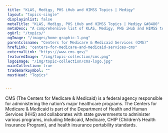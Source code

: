 ```yaml
--- 
 title: "KLAS, Medigy, PHS iHub and HIMSS Topics | Medigy"
 layout: "topics-single"
 displayinlist: false
 metaTitle: "KLAS, Medigy, PHS iHub and HIMSS Topics | Medigy &#8480"
 metaDesc: "A comprehensive list of KLAS, Medigy, PHS iHub and HIMSS topics"
 ogUrl: "/topics/"
 ogImage: "/images/home-graphic-1.png"
 parentclsname: "Centers for Medicare & Medicaid Services (CMS)"
 hrefLink: "centers-for-medicare-and-medicaid-services-cms"
 externalLink: "https://www.cms.gov/"
 featuredImage: "/img/topic-collection/cms.png"
 logoImage: "/img/topic-collection/cms-logo.jpg"
 mainCollection: true
 trademarkSymbol: ""
 mastHead: "Topics"


---
```

CMS (The Centers for Medicare & Medicaid) is a federal agency responsible for administering the nation’s major healthcare programs. The Centers for Medicare & Medicaid is part of the Department of Health and Human Services (HHS) and collaborates with state governments to administer various programs, including Medicaid, Medicare, CHIP (Children’s Health Insurance Program), and health insurance portability standards. 
